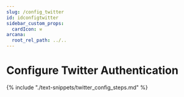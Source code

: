 ```yaml
---
slug: /config_twitter
id: idconfigtwitter
sidebar_custom_props:
  cardIcon: ⚒️
arcana:
  root_rel_path: ../..
---
```


# Configure Twitter Authentication

{% include "./text-snippets/twitter_config_steps.md" %}